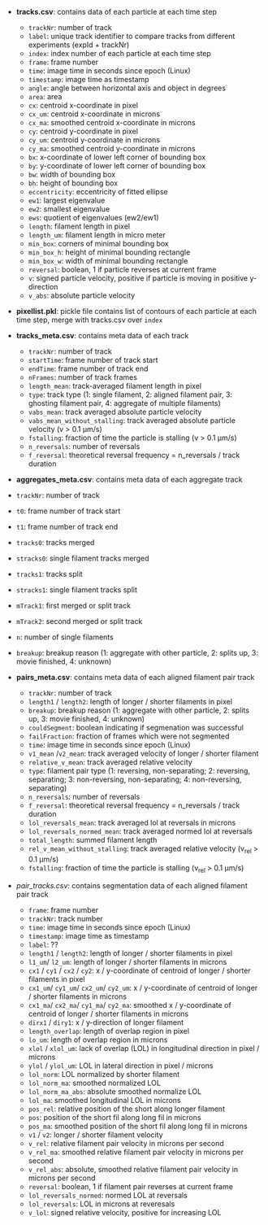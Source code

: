 - **tracks.csv**: contains data of each particle at each time step
      
  - `trackNr`: number of track
  - `label`: unique track identifier to compare tracks from different experiments (expId + trackNr)
  - `index`: index number of each particle at each time step
  - `frame`: frame number
  - `time`: image time in seconds since epoch (Linux)
  - `timestamp`: image time as timestamp
  - `angle`: angle between horizontal axis and object in degrees
  - `area`: area
  - `cx`: centroid x-coordinate in pixel
  - `cx_um`: centroid x-coordinate in microns
  - `cx_ma`: smoothed centroid x-coordinate in microns
  - `cy`: centroid y-coordinate in pixel
  - `cy_um`: centroid y-coordinate in microns
  - `cy_ma`: smoothed centroid y-coordinate in microns
  - `bx`: x-coordinate of lower left corner of bounding box
  - `by`: y-coordinate of lower left corner of bounding box
  - `bw`: width of bounding box
  - `bh`: height of bounding box
  - `eccentricity`: eccentricity of fitted ellipse
  - `ew1`: largest eigenvalue
  - `ew2`: smallest eigenvalue
  - `ews`: quotient of eigenvalues (ew2/ew1)
  - `length`: filament length in pixel
  - `length_um`: filament length in micro meter
  - `min_box`: corners of minimal bounding box
  - `min_box_h`: height of minimal bounding rectangle
  - `min_box_w`: width of minimal bounding rectangle
  - `reversal`: boolean, 1 if particle reverses at current frame
  - `v`: signed particle velocity, positive if particle is moving in positive y-direction
  - `v_abs`: absolute particle velocity
  
- **pixellist.pkl**: pickle file contains list of contours of each particle at each time step, merge with tracks.csv over `index`
  
- **tracks_meta.csv**: contains meta data of each track
    
  - `trackNr`: number of track
  - `startTime`: frame number of track start
  - `endTime`: frame number of track end
  - `nFrames`: number of track frames
  - `length_mean`: track-averaged filament length in pixel
  - `type`: track type (1: single filament, 2: aligned filament pair, 3: ghosting filament pair, 4: aggregate of multiple filaments)
  - `vabs_mean`: track averaged absolute particle velocity
  - `vabs_mean_without_stalling`: track averaged absolute particle velocity (v > 0.1 µm/s)
  - `fstalling`: fraction of time the particle is stalling (v > 0.1 µm/s)
  - `n_reversals`: number of reversals
  - `f_reversal`: theoretical reversal frequency = n_reversals / track duration
  
 - **aggregates_meta.csv**: contains meta data of each aggregate track
  
  - `trackNr`: number of track
  - `t0`: frame number of track start
  - `t1`: frame number of track end
  - `tracks0`: tracks merged
  - `stracks0`: single filament tracks merged
  - `tracks1`: tracks split
  - `stracks1`: single filament tracks split
  - `mTrack1`: first merged or split track
  - `mTrack2`: second merged or split track
  - `n`: number of single filaments
  - `breakup`: breakup reason (1: aggregate with other particle, 2: splits up, 3: movie finished, 4: unknown)
  
- **pairs_meta.csv**: contains meta data of each aligned filament pair track
  
  - `trackNr`: number of track
  - `length1` / `length2`: length of longer / shorter filaments in pixel
  - `breakup`: breakup reason (1: aggregate with other particle, 2: splits up, 3: movie finished, 4: unknown)
  - `couldSegment`: boolean indicating if segmenation was successful
  - `failFraction`: fraction of frames which were not segmented
  - `time`:  image time in seconds since epoch (Linux)
  - `v1_mean` /`v2_mean`: track averaged velocity of longer / shorter filament 
  - `relative_v_mean`: track averaged relative velocity
  - `type`: filament pair type (1: reversing, non-separating; 2: reversing, separating; 3: non-reversing, non-separating; 4: non-reversing, separating)
  - `n_reversals`: number of reversals
  - `f_reversal`: theoretical reversal frequency = n_reversals / track duration
  - `lol_reversals_mean`: track averaged lol at reversals in microns
  - `lol_reversals_normed_mean`: track averaged normed lol at reversals
  - `total_length`: summed filament length
  - `rel_v_mean_without_stalling`: track averaged relative velocity (v<sub>rel</sub> > 0.1 µm/s)
  - `fstalling`: fraction of time the particle is stalling (v<sub>rel</sub> > 0.1 µm/s)

- *pair_tracks.csv*: contains segmentation data of each aligned filament pair track 
      
  - `frame`: frame number
  - `trackNr`: track number
  - `time`: image time in seconds since epoch (Linux)
  - `timestamp`: image time as timestamp
  - `label`: ?? 
  - `length1` / `length2`: length of longer / shorter filaments in pixel
  - `l1_um`/ `l2_um`: length of longer / shorter filaments in microns
  - `cx1` / `cy1` / `cx2` / `cy2`: x / y-coordinate of centroid of longer / shorter filaments in pixel
  - `cx1_um`/ `cy1_um`/ `cx2_um`/ `cy2_um`: x / y-coordinate of centroid of longer / shorter filaments in microns
  - `cx1_ma`/ `cx2_ma`/ `cy1_ma`/ `cy2_ma`: smoothed x / y-coordinate of centroid of longer / shorter filaments in microns
  - `dirx1` / `diry1`: x / y-direction of longer filament
  - `length_overlap`: length of overlap region in pixel
  - `lo_um`: length of overlap region in microns
  - `xlol` / `xlol_um`:  lack of overlap (LOL) in longitudinal direction in pixel / microns
  - `ylol` / `ylol_um`:  LOL in lateral direction in pixel / microns
  - `lol_norm`: LOL normalized by shorter filament
  - `lol_norm_ma`: smoothed normalized LOL
  - `lol_norm_ma_abs`: absolute smoothed normalize LOL
  - `lol_ma`: smoothed longitudinal LOL in microns
  - `pos_rel`: relative position of the short along longer filament
  - `pos`: position of the short fil along long fil in microns
  - `pos_ma`: smoothed position of the short fil along long fil in microns
  - `v1` / `v2`: longer / shorter filament velocity
  - `v_rel`: relative filament pair velocity in microns per second
  - `v_rel_ma`: smoothed relative filament pair velocity in microns per second
  - `v_rel_abs`: absolute, smoothed relative filament pair velocity in microns per second
  - `reversal`: boolean, 1 if filament pair reverses at current frame
  - `lol_reversals_normed`: normed LOL at reversals
  - `lol_reversals`: LOL in microns at reveresals
  - `v_lol`: signed relative velocity, positive for increasing LOL